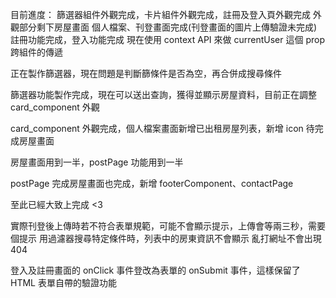 目前進度：
篩選器組件外觀完成，卡片組件外觀完成，註冊及登入頁外觀完成
外觀部分剩下房屋畫面
個人檔案、刊登畫面完成(刊登畫面的圖片上傳驗證未完成)
註冊功能完成，登入功能完成
現在使用 context API 來做 currentUser 這個 prop 跨組件的傳遞

正在製作篩選器，現在問題是判斷篩條件是否為空，再合併成搜尋條件

篩選器功能製作完成，現在可以送出查詢，獲得並顯示房屋資料，目前正在調整 card_component 外觀

card_component 外觀完成，個人檔案畫面新增已出租房屋列表，新增 icon
待完成房屋畫面

房屋畫面用到一半，postPage 功能用到一半

postPage 完成房屋畫面也完成，新增 footerComponent、contactPage

至此已經大致上完成 <3

實際刊登後上傳時若不符合表單規範，可能不會顯示提示，上傳會等兩三秒，需要個提示
用過濾器搜尋特定條件時，列表中的房東資訊不會顯示
亂打網址不會出現 404

登入及註冊畫面的 onClick 事件登改為表單的 onSubmit 事件，這樣保留了 HTML 表單自帶的驗證功能
